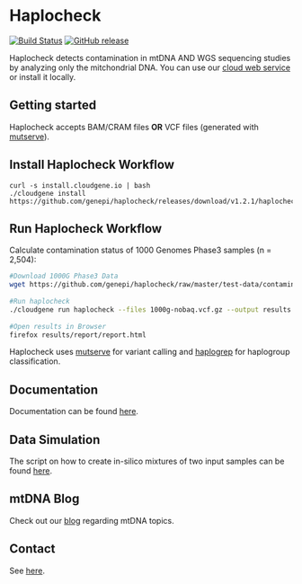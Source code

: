 # Haplocheck
[![Build Status](https://travis-ci.org/genepi/haplocheck.svg?branch=master)](https://travis-ci.org/genepi/haplocheck)
[![GitHub release](https://img.shields.io/github/release/genepi/haplocheck.svg)](https://GitHub.com/genepi/haplocheck/releases/)

Haplocheck detects contamination in mtDNA AND WGS sequencing studies by analyzing only the mitchondrial DNA. You can use our [cloud web service](http://mitoverse.i-med.ac.at) or install it locally. 

## Getting started
Haplocheck accepts BAM/CRAM files **OR** VCF files (generated with [mutserve](https://github.com/seppinho/mutserve)). 

## Install Haplocheck Workflow 

    curl -s install.cloudgene.io | bash 
    ./cloudgene install https://github.com/genepi/haplocheck/releases/download/v1.2.1/haplocheck.zip 


## Run Haplocheck Workflow 
Calculate contamination status of 1000 Genomes Phase3 samples (n = 2,504):  
```sh
#Download 1000G Phase3 Data
wget https://github.com/genepi/haplocheck/raw/master/test-data/contamination/1000G/all/1000g-nobaq.vcf.gz 
    
#Run haplocheck
./cloudgene run haplocheck --files 1000g-nobaq.vcf.gz --output results  
    
#Open results in Browser
firefox results/report/report.html
```




Haplocheck uses [mutserve](https://github.com/seppinho/mutserve) for variant calling and [haplogrep](https://github.com/seppinho/haplogrep-cmd) for haplogroup classification. 

## Documentation
Documentation can be found [here](https://mitoverse.readthedocs.io/en/latest). 

## Data Simulation

The script on how to create in-silico mixtures of two input samples can be found [here](https://github.com/genepi/haplocheck/blob/master/simulateNGSMix/Readme.md). 

## mtDNA Blog
Check out our [blog](http://haplogrep.i-med.ac.at/blog/) regarding mtDNA topics.

## Contact
See [here](https://mitoverse.readthedocs.io/en/latest/contact/).
